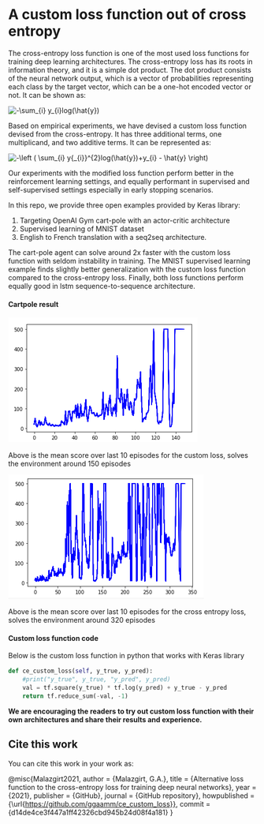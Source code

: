 #  A custom loss function out of cross entropy

The cross-entropy loss function is one of the most used loss functions for training deep learning architectures. The cross-entropy loss has its roots in information theory, and it is a simple dot product. The dot product consists of the neural network output, which is a vector of probabilities representing each class by the target vector, which can be a one-hot encoded vector or not. It can be shown as:

<img src="https://latex.codecogs.com/gif.latex?-\sum_{i}&space;y_{i}log(\hat{y})" title="-\sum_{i} y_{i}log(\hat{y})" />

Based on empirical experiments, we have devised a custom loss function devised from the cross-entropy. It has three additional terms, one multiplicand, and two additive terms. It can be represented as:

<img src="https://latex.codecogs.com/gif.latex?-\left&space;(&space;\sum_{i}&space;y{_{i}}^{2}log(\hat{y})&plus;y_{i}&space;-&space;\hat{y}&space;\right)" title="-\left ( \sum_{i} y{_{i}}^{2}log(\hat{y})+y_{i} - \hat{y} \right)" />

Our experiments with the modified loss function perform better in the reinforcement learning settings, and equally performant in supervised and self-supervised settings especially in early stopping scenarios. 


In this repo, we provide three open examples provided by Keras library:

1. Targeting OpenAI Gym cart-pole with an actor-critic architecture
2. Supervised learning of MNIST dataset
3. English to French translation with a seq2seq architecture. 

The cart-pole agent can solve around 2x faster with the custom loss function with seldom instability in training. The MNIST supervised learning example finds slightly better generalization with the custom loss function compared to the cross-entropy loss. Finally, both loss functions perform equally good in lstm sequence-to-sequence architecture. 

#### Cartpole result
![alt text](https://github.com/ggaamm/ce_custom_loss/blob/main/images/custom_loss_cartpole.png "Mean score over last 10 episodes")

Above is the mean score over last 10 episodes for the custom loss, solves the environment around 150 episodes
 
![alt text](https://github.com/ggaamm/ce_custom_loss/blob/main/images/cross_entropy_cartpole.png "Mean score over last 10 episodes")

Above is the mean score over last 10 episodes for the cross entropy loss, solves the environment around 320 episodes

#### Custom loss function code
Below is the custom loss function in python that works with Keras library
```python
def ce_custom_loss(self, y_true, y_pred):
    #print("y_true", y_true, "y_pred", y_pred)
    val = tf.square(y_true) * tf.log(y_pred) + y_true - y_pred
    return tf.reduce_sum(-val, -1)
```

**We are encouraging the readers to try out custom loss function with their own architectures and share their results and experience.**


## Cite this work
You can cite this work in your work as:

@misc{Malazgirt2021,
  author = {Malazgirt, G.A.},
  title = {Alternative loss function to the cross-entropy loss for training deep neural networks},
  year = {2021},
  publisher = {GitHub},
  journal = {GitHub repository},
  howpublished = {\url{https://github.com/ggaamm/ce_custom_loss}},
  commit = {d14de4ce3f447a1ff42326cbd945b24d08f4a181}
}
